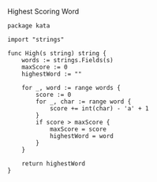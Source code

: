 Highest Scoring Word

    package kata
    
    import "strings"
    
    func High(s string) string {
        words := strings.Fields(s)
        maxScore := 0
        highestWord := ""
    
        for _, word := range words {
            score := 0
            for _, char := range word {
                score += int(char) - 'a' + 1
            }
            if score > maxScore {
                maxScore = score
                highestWord = word
            }
        }
    
        return highestWord
    }
